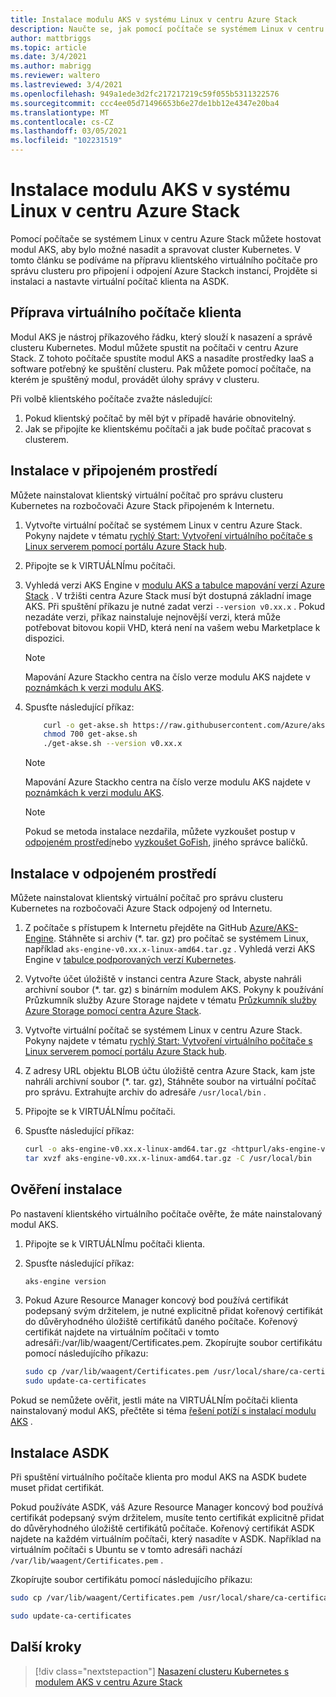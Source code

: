 ```yaml
---
title: Instalace modulu AKS v systému Linux v centru Azure Stack
description: Naučte se, jak pomocí počítače se systémem Linux v centru Azure Stack hostovat modul AKS, aby bylo možné nasadit a spravovat cluster Kubernetes.
author: mattbriggs
ms.topic: article
ms.date: 3/4/2021
ms.author: mabrigg
ms.reviewer: waltero
ms.lastreviewed: 3/4/2021
ms.openlocfilehash: 949a1ede3d2fc217217219c59f055b5311322576
ms.sourcegitcommit: ccc4ee05d71496653b6e27de1bb12e4347e20ba4
ms.translationtype: MT
ms.contentlocale: cs-CZ
ms.lasthandoff: 03/05/2021
ms.locfileid: "102231519"
---
```

# <a name="install-the-aks-engine-on-linux-in-azure-stack-hub"></a>Instalace modulu AKS v systému Linux v centru Azure Stack

Pomocí počítače se systémem Linux v centru Azure Stack můžete hostovat modul AKS, aby bylo možné nasadit a spravovat cluster Kubernetes. V tomto článku se podíváme na přípravu klientského virtuálního počítače pro správu clusteru pro připojení i odpojení Azure Stackch instancí, Projděte si instalaci a nastavte virtuální počítač klienta na ASDK.

## <a name="prepare-the-client-vm"></a>Příprava virtuálního počítače klienta

Modul AKS je nástroj příkazového řádku, který slouží k nasazení a správě clusteru Kubernetes. Modul můžete spustit na počítači v centru Azure Stack. Z tohoto počítače spustíte modul AKS a nasadíte prostředky IaaS a software potřebný ke spuštění clusteru. Pak můžete pomocí počítače, na kterém je spuštěný modul, provádět úlohy správy v clusteru.

Při volbě klientského počítače zvažte následující:

1. Pokud klientský počítač by měl být v případě havárie obnovitelný.
2. Jak se připojíte ke klientskému počítači a jak bude počítač pracovat s clusterem.

## <a name="install-in-a-connected-environment"></a>Instalace v připojeném prostředí

Můžete nainstalovat klientský virtuální počítač pro správu clusteru Kubernetes na rozbočovači Azure Stack připojeném k Internetu.

1. Vytvořte virtuální počítač se systémem Linux v centru Azure Stack. Pokyny najdete v tématu [rychlý Start: Vytvoření virtuálního počítače s Linux serverem pomocí portálu Azure Stack hub](./azure-stack-quick-linux-portal.md).
2. Připojte se k VIRTUÁLNÍmu počítači.
3. Vyhledá verzi AKS Engine v [modulu AKS a tabulce mapování verzí Azure Stack](kubernetes-aks-engine-release-notes.md#aks-engine-and-azure-stack-version-mapping) . V tržišti centra Azure Stack musí být dostupná základní image AKS. Při spuštění příkazu je nutné zadat verzi `--version v0.xx.x` . Pokud nezadáte verzi, příkaz nainstaluje nejnovější verzi, která může potřebovat bitovou kopii VHD, která není na vašem webu Marketplace k dispozici.
    > [!NOTE]  
    > Mapování Azure Stackho centra na číslo verze modulu AKS najdete v [poznámkách k verzi modulu AKS](kubernetes-aks-engine-release-notes.md#aks-engine-and-azure-stack-version-mapping).
1. Spusťte následující příkaz:

    ```bash  
        curl -o get-akse.sh https://raw.githubusercontent.com/Azure/aks-engine/master/scripts/get-akse.sh
        chmod 700 get-akse.sh
        ./get-akse.sh --version v0.xx.x
    ```

    > [!NOTE]  
    > Mapování Azure Stackho centra na číslo verze modulu AKS najdete v [poznámkách k verzi modulu AKS](kubernetes-aks-engine-release-notes.md#aks-engine-and-azure-stack-version-mapping).

    > [!NOTE]  
    > Pokud se metoda instalace nezdařila, můžete vyzkoušet postup v [odpojeném prostředí](#install-in-a-disconnected-environment)nebo [vyzkoušet GoFish](azure-stack-kubernetes-aks-engine-troubleshoot.md#try-gofish), jiného správce balíčků.

## <a name="install-in-a-disconnected-environment"></a>Instalace v odpojeném prostředí

Můžete nainstalovat klientský virtuální počítač pro správu clusteru Kubernetes na rozbočovači Azure Stack odpojený od Internetu.

1.  Z počítače s přístupem k Internetu přejděte na GitHub [Azure/AKS-Engine](https://github.com/Azure/aks-engine/releases/latest). Stáhněte si archiv (*. tar. gz) pro počítač se systémem Linux, například `aks-engine-v0.xx.x-linux-amd64.tar.gz` . Vyhledá verzi AKS Engine v [tabulce podporovaných verzí Kubernetes](kubernetes-aks-engine-release-notes.md#aks-engine-and-azure-stack-version-mapping).

2.  Vytvořte účet úložiště v instanci centra Azure Stack, abyste nahráli archivní soubor (*. tar. gz) s binárním modulem AKS. Pokyny k používání Průzkumník služby Azure Storage najdete v tématu [Průzkumník služby Azure Storage pomocí centra Azure Stack](./azure-stack-storage-connect-se.md).

3. Vytvořte virtuální počítač se systémem Linux v centru Azure Stack. Pokyny najdete v tématu [rychlý Start: Vytvoření virtuálního počítače s Linux serverem pomocí portálu Azure Stack hub](./azure-stack-quick-linux-portal.md).

3.  Z adresy URL objektu BLOB účtu úložiště centra Azure Stack, kam jste nahráli archivní soubor (*. tar. gz), Stáhněte soubor na virtuální počítač pro správu. Extrahujte archiv do adresáře `/usr/local/bin` .

4. Připojte se k VIRTUÁLNÍmu počítači.

5.  Spusťte následující příkaz:

    ```bash  
    curl -o aks-engine-v0.xx.x-linux-amd64.tar.gz <httpurl/aks-engine-v0.xx.x-linux-amd64.tar.gz>
    tar xvzf aks-engine-v0.xx.x-linux-amd64.tar.gz -C /usr/local/bin
    ```

## <a name="verify-the-installation"></a>Ověření instalace

Po nastavení klientského virtuálního počítače ověřte, že máte nainstalovaný modul AKS.

1. Připojte se k VIRTUÁLNÍmu počítači klienta.
2. Spusťte následující příkaz:

   ```bash  
   aks-engine version
   ```

3. Pokud Azure Resource Manager koncový bod používá certifikát podepsaný svým držitelem, je nutné explicitně přidat kořenový certifikát do důvěryhodného úložiště certifikátů daného počítače. Kořenový certifikát najdete na virtuálním počítači v tomto adresáři:/var/lib/waagent/Certificates.pem. Zkopírujte soubor certifikátu pomocí následujícího příkazu: 

   ```bash
   sudo cp /var/lib/waagent/Certificates.pem /usr/local/share/ca-certificates/azurestackca.crt 
   sudo update-ca-certificates
   ```

Pokud se nemůžete ověřit, jestli máte na VIRTUÁLNÍm počítači klienta nainstalovaný modul AKS, přečtěte si téma [řešení potíží s instalací modulu AKS](azure-stack-kubernetes-aks-engine-troubleshoot.md) .


## <a name="asdk-installation"></a>Instalace ASDK

Při spuštění virtuálního počítače klienta pro modul AKS na ASDK budete muset přidat certifikát.

Pokud používáte ASDK, váš Azure Resource Manager koncový bod používá certifikát podepsaný svým držitelem, musíte tento certifikát explicitně přidat do důvěryhodného úložiště certifikátů počítače. Kořenový certifikát ASDK najdete na každém virtuálním počítači, který nasadíte v ASDK. Například na virtuálním počítači s Ubuntu se v tomto adresáři nachází `/var/lib/waagent/Certificates.pem` . 

Zkopírujte soubor certifikátu pomocí následujícího příkazu:

```bash
sudo cp /var/lib/waagent/Certificates.pem /usr/local/share/ca-certificates/azurestackca.crt

sudo update-ca-certificates
```

## <a name="next-steps"></a>Další kroky

> [!div class="nextstepaction"]
> [Nasazení clusteru Kubernetes s modulem AKS v centru Azure Stack](azure-stack-kubernetes-aks-engine-deploy-cluster.md)
